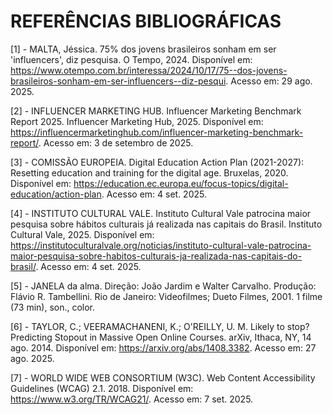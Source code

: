 # REFERÊNCIAS BIBLIOGRÁFICAS

[1] - MALTA, Jéssica. 75% dos jovens brasileiros sonham em ser 'influencers', diz pesquisa. O Tempo, 2024. Disponível em: https://www.otempo.com.br/interessa/2024/10/17/75--dos-jovens-brasileiros-sonham-em-ser-influencers--diz-pesqui. Acesso em: 29 ago. 2025.

[2] - INFLUENCER MARKETING HUB. Influencer Marketing Benchmark Report 2025. Influencer Marketing Hub, 2025. Disponível em: https://influencermarketinghub.com/influencer-marketing-benchmark-report/. Acesso em: 3 de setembro de 2025.

[3] - COMISSÃO EUROPEIA. Digital Education Action Plan (2021-2027): Resetting education and training for the digital age. Bruxelas, 2020. Disponível em: https://education.ec.europa.eu/focus-topics/digital-education/action-plan. Acesso em: 4 set. 2025.

[4] - INSTITUTO CULTURAL VALE. Instituto Cultural Vale patrocina maior pesquisa sobre hábitos culturais já realizada nas capitais do Brasil. Instituto Cultural Vale, 2025. Disponível em: https://institutoculturalvale.org/noticias/instituto-cultural-vale-patrocina-maior-pesquisa-sobre-habitos-culturais-ja-realizada-nas-capitais-do-brasil/. Acesso em: 4 set. 2025.

[5] - JANELA da alma. Direção: João Jardim e Walter Carvalho. Produção: Flávio R. Tambellini. Rio de Janeiro: Videofilmes; Dueto Filmes, 2001. 1 filme (73 min), son., color.

[6] - TAYLOR, C.; VEERAMACHANENI, K.; O'REILLY, U. M. Likely to stop? Predicting Stopout in Massive Open Online Courses. arXiv, Ithaca, NY, 14 ago. 2014. Disponível em: https://arxiv.org/abs/1408.3382. Acesso em: 27 ago. 2025.

[7] - WORLD WIDE WEB CONSORTIUM (W3C). Web Content Accessibility Guidelines (WCAG) 2.1. 2018. Disponível em: https://www.w3.org/TR/WCAG21/. Acesso em: 7 set. 2025.
